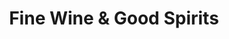 ---
title: "Fine Wine & Good Spirits"
url: /north-wales/fine-wine-and-good-spirits-bethlehem-pike/
shop: alcohol
---